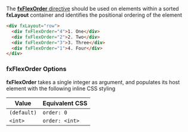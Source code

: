 The [**fxFlexOrder** directive][Order] should be used on elements within a sorted **fxLayout** container and identifies 
the positional ordering of the element

```html
<div fxLayout="row">
  <div fxFlexOrder="4">1. One</div>
  <div fxFlexOrder="2">2. Two</div>
  <div fxFlexOrder="3">3. Three</div>
  <div fxFlexOrder="1">4. Four</div>
</div>
```


### fxFlexOrder Options

**fxFlexOrder** takes a single integer as argument, and populates its host element with the following inline CSS styling

| Value | Equivalent CSS | 
| ----- | -------------- |
|  `(default)` | `order: 0`     |
|  `<int>`     | `order: <int>` |

[Order]: https://github.com/angular/flex-layout/blob/master/src/lib/flexbox/api/flex-order.ts#41